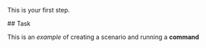 This is your first step.

## Task

This is an _example_ of creating a scenario and running a **command**


